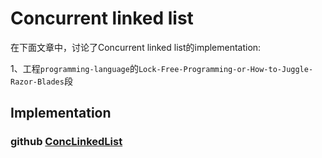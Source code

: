 # Concurrent linked list

在下面文章中，讨论了Concurrent linked list的implementation: 

1、工程`programming-language`的`Lock-Free-Programming-or-How-to-Juggle-Razor-Blades`段

## Implementation

### github [ConcLinkedList](https://github.com/gavra0/ConcLinkedList)

